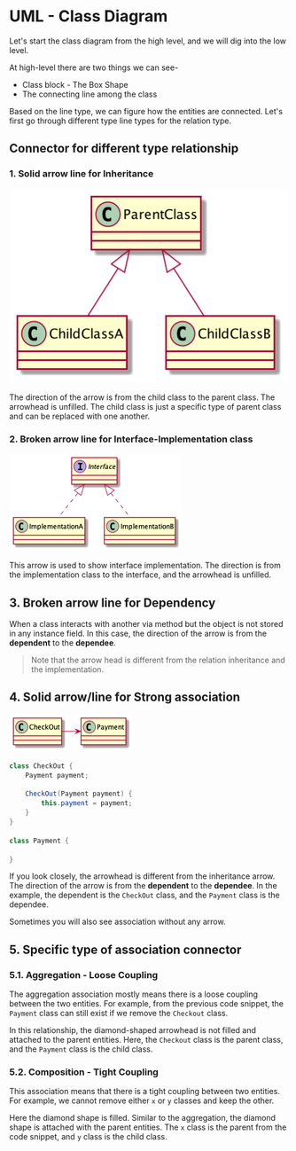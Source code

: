 # UML - Class Diagram

Let's start the class diagram from the high level, and we will dig into the low level.

At high-level there are two things we can see-

* Class block - The Box Shape
* The connecting line among the class

Based on the line type, we can figure how the entities are connected.
Let's first go through different type line types for the relation type.

## Connector for different type relationship

### 1. Solid arrow line for Inheritance

![Solid arrow line for Inheritance](./diagram/inheritance.png)

The direction of the arrow is from the child class to the parent class. The arrowhead is unfilled. The child class is
just a specific type of parent class and can be replaced with one another.

### 2. Broken arrow line for Interface-Implementation class

![Dashed arrow line for Interface](./diagram/interface.png)

This arrow is used to show interface implementation. The direction is from the implementation class to the interface,
and the arrowhead is unfilled.

## 3. Broken arrow line for Dependency

When a class interacts with another via method but the object is not stored in any instance field. In this case, the
direction of the arrow is from the **dependent** to the **dependee**.

> Note that the arrow head is different from the relation inheritance and the implementation.


## 4. Solid arrow/line for Strong association

![Solid arrow for strong association arrow](diagram/association.png)

```java
class CheckOut {
    Payment payment;

    CheckOut(Payment payment) {
        this.payment = payment;
    }
}

class Payment {

}
```

If you look closely, the arrowhead is different from the inheritance arrow. The direction of the arrow is from the
**dependent** to the **dependee**. In the example, the dependent is the `CheckOut` class, and the `Payment` class is the
dependee.

Sometimes you will also see association without any arrow.

## 5. Specific type of association connector

### 5.1. Aggregation - Loose Coupling

The aggregation association mostly means there is a loose coupling between the two entities. For example, from the
previous code snippet, the `Payment` class can still exist if we remove the `Checkout` class.

In this relationship, the diamond-shaped arrowhead is not filled and attached to the parent entities. Here, the
`Checkout` class is the parent class, and the `Payment` class is the child class.

### 5.2. Composition - Tight Coupling

This association means that there is a tight coupling between two entities. For example, we cannot remove either `x` or
`y` classes and keep the other.

Here the diamond shape is filled. Similar to the aggregation, the diamond shape is attached with the parent entities.
The `x` class is the parent from the code snippet, and `y` class is the child class.
